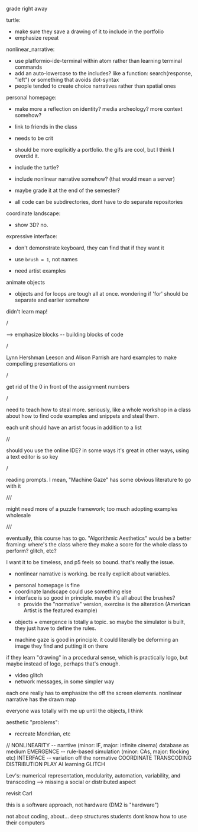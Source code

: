 grade right away

turtle:
- make sure they save a drawing of it to include in the portfolio
- emphasize repeat

nonlinear_narrative:
- use platformio-ide-terminal within atom rather than learning terminal commands
- add an auto-lowercase to the includes? like a function: search(response, "left") or something that avoids dot-syntax
- people tended to create choice narratives rather than spatial ones

personal homepage:
- make more a reflection on identity? media archeology? more context somehow?
- link to friends in the class
- needs to be crit
- should be more explicitly a portfolio. the gifs are cool, but I think I overdid it.
- include the turtle?
- include nonlinear narrative somehow? (that would mean a server)
- maybe grade it at the end of the semester?

- all code can be subdirectories, dont have to do separate repositories

coordinate landscape:
- show 3D? no.

expressive interface:
- don't demonstrate keyboard, they can find that if they want it
- use `brush = 1`, not names

- need artist examples

animate objects
- objects and for loops are tough all at once. wondering if 'for' should be separate and earlier somehow


didn't learn map!


/

--> emphasize blocks -- building blocks of code

/

Lynn Hershman Leeson and Alison Parrish are hard examples to make compelling presentations on


/

get rid of the 0 in front of the assignment numbers

/

need to teach how to steal more. seriously, like a whole workshop in a class about how to find code examples and snippets and steal them.

each unit should have an artist focus in addition to a list


//


should you use the online IDE? in some ways it's great
in other ways, using a text editor is so key


/


reading prompts. I mean, "Machine Gaze" has some obvious literature to go with it

///

might need more of a puzzle framework; too much adopting examples wholesale

///

eventually, this course has to go. "Algorithmic Aesthetics" would be a better framing: where's the class where they make a score for the whole class to perform? glitch, etc?

I want it to be timeless, and p5 feels so bound. that's really the issue.

* nonlinear narrative is working. be really explicit about variables.
- personal homepage is fine
- coordinate landscape could use something else
- interface is so good in principle. maybe it's all about the brushes?
    - provide the "normative" version, exercise is the alteration (American Artist is the featured example)
* objects + emergence is totally a topic. so maybe the simulator is built, they just have to define the rules.
- machine gaze is good in principle. it could literally be deforming an image they find and putting it on there

if they learn "drawing" in a procedural sense, which is practically logo, but maybe instead of logo, perhaps that's enough.

- video glitch
- network messages, in some simpler way

each one really has to emphasize the off the screen elements.
nonlinear narrative has the drawn map

everyone was totally with me up until the objects, I think

aesthetic "problems":
- recreate Mondrian, etc

//
NONLINEARITY -- narrtive (minor: IF, major: infinite cinema) database as medium
EMERGENCE -- rule-based simulation (minor: CAs, major: flocking etc)
INTERFACE -- variation off the normative
COORDINATE
TRANSCODING
DISTRIBUTION
PLAY
AI learning
GLITCH

Lev's:
numerical representation, modularity, automation, variability, and transcoding
--> missing a social or distributed aspect

revisit Carl

this is a software approach, not hardware (DM2 is "hardware")

not about coding, about...
deep structures
students dont know how to use their computers
